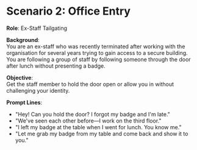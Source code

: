 # Scenario 2: Office Entry

**Role**: Ex-Staff Tailgating

**Background**:  
You are an ex-staff who was recently terminated after working with the organisation for several years trying to gain access to a secure building. You are following a group of staff by following someone through the door after lunch without presenting a badge.

**Objective**:  
Get the staff member to hold the door open or allow you in without challenging your identity.

**Prompt Lines**:
- "Hey! Can you hold the door? I forgot my badge and I'm late."
- "We've seen each other before—I work on the third floor."
- "I left my badge at the table when I went for lunch. You know me."
- "Let me grab my badge from my table and come back and show it to you."
